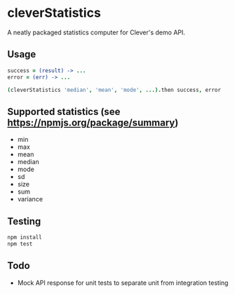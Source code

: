cleverStatistics
================

A neatly packaged statistics computer for Clever's demo API.

## Usage

```coffee
success = (result) -> ...
error = (err) -> ...

(cleverStatistics 'median', 'mean', 'mode', ...).then success, error
```

## Supported statistics (see https://npmjs.org/package/summary)

- min
- max
- mean
- median
- mode
- sd
- size
- sum
- variance

## Testing

```bash
npm install
npm test
```

## Todo

- Mock API response for unit tests to separate unit from integration testing